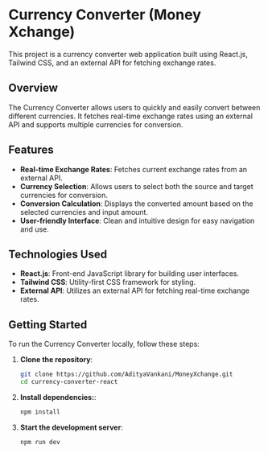 # Currency Converter (Money Xchange)

This project is a currency converter web application built using React.js, Tailwind CSS, and an external API for fetching exchange rates.

## Overview

The Currency Converter allows users to quickly and easily convert between different currencies. It fetches real-time exchange rates using an external API and supports multiple currencies for conversion.

## Features

- **Real-time Exchange Rates**: Fetches current exchange rates from an external API.
- **Currency Selection**: Allows users to select both the source and target currencies for conversion.
- **Conversion Calculation**: Displays the converted amount based on the selected currencies and input amount.
- **User-friendly Interface**: Clean and intuitive design for easy navigation and use.

## Technologies Used

- **React.js**: Front-end JavaScript library for building user interfaces.
- **Tailwind CSS**: Utility-first CSS framework for styling.
- **External API**: Utilizes an external API for fetching real-time exchange rates.

## Getting Started

To run the Currency Converter locally, follow these steps:

1. **Clone the repository**:
   ```bash
   git clone https://github.com/AdityaVankani/MoneyXchange.git
   cd currency-converter-react
2. **Install dependencies:**:
    ```bash 
    npm install
3. **Start the development server**:
    ```bash
    npm run dev